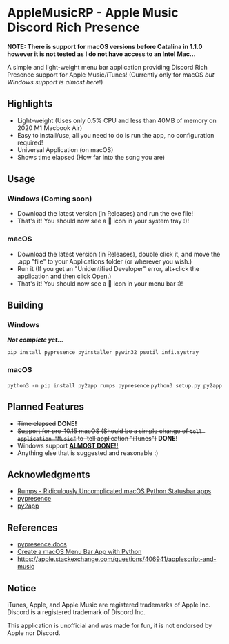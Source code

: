# AppleMusicRP - Apple Music Discord Rich Presence

**NOTE: There is support for macOS versions before Catalina in 1.1.0 however it is not tested as I do not have access to an Intel Mac...**

A simple and light-weight menu bar application providing Discord Rich Presence support for Apple Music/iTunes! (Currently only for macOS *but Windows support is almost here*!)

## Highlights

- Light-weight (Uses only 0.5% CPU and less than 40MB of memory on 2020 M1 Macbook Air)
- Easy to install/use, all you need to do is run the app, no configuration required!
- Universal Application (on macOS)
- Shows time elapsed (How far into the song you are)

## Usage

### Windows (Coming soon)

- Download the latest version (in Releases) and run the exe file!
- That's it! You should now see a 🎵 icon in your system tray :)!

### macOS

- Download the latest version (in Releases), double click it, and move the .app "file" to your Applications folder (or wherever you wish.)
- Run it (If you get an "Unidentified Developer" error, alt+click the application and then click Open.)
- That's it! You should now see a 🎵 icon in your menu bar :)!

## Building

### Windows

***Not complete yet...***

`pip install pypresence pyinstaller pywin32 psutil infi.systray`

### macOS

`python3 -m pip install py2app rumps pypresence`
`python3 setup.py py2app`

## Planned Features

- ~~Time elapsed~~ **DONE!**
- ~~Support for pre-10.15 macOS (Should be a simple change of `tell application "Music"` to `tell application "iTunes")~~ **DONE!**
- Windows support [**ALMOST DONE!!**](https://github.com/wxllow/applemusicrp/milestone/1)
- Anything else that is suggested and reasonable :)

## Acknowledgments

- [Rumps - Ridiculously Uncomplicated macOS Python Statusbar apps](https://github.com/jaredks/rumps)
- [pypresence](https://github.com/qwertyquerty/pypresence)
- [py2app](https://github.com/ronaldoussoren/py2app/)

## References

- [pypresence docs](https://qwertyquerty.github.io/pypresence/html/index.html)
- [Create a macOS Menu Bar App with Python](https://camillovisini.com/article/create-macos-menu-bar-app-pomodoro/#project-setup)
- <https://apple.stackexchange.com/questions/406941/applescript-and-music>

## Notice

iTunes, Apple, and Apple Music are registered trademarks of Apple Inc.
Discord is a registered trademark of Discord Inc.

This application is unofficial and was made for fun, it is not endorsed by Apple nor Discord.

